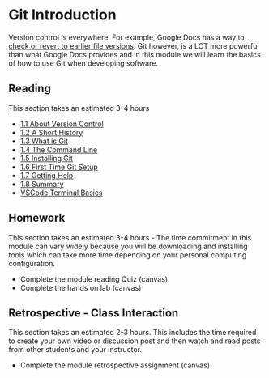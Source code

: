 # Git Introduction

Version control is everywhere. For example, Google Docs has a way to
[check or revert to earlier file
versions](https://support.google.com/a/users/answer/9308971?hl=en). Git
however, is a LOT more powerful than what Google Docs provides and in
this module we will learn the basics of how to use Git when developing
software.

## Reading

This section takes an estimated 3-4 hours

- [1.1 About Version Control](https://git-scm.com/book/en/v2/Getting-Started-About-Version-Control)
- [1.2 A Short History](https://git-scm.com/book/en/v2/Getting-Started-A-Short-History-of-Git)
- [1.3 What is Git](https://git-scm.com/book/en/v2/Getting-Started-What-is-Git%3F)
- [1.4 The Command Line](https://git-scm.com/book/en/v2/Getting-Started-The-Command-Line)
- [1.5 Installing Git](https://git-scm.com/book/en/v2/Getting-Started-Installing-Git)
- [1.6 First Time Git Setup](https://git-scm.com/book/en/v2/Getting-Started-First-Time-Git-Setup)
- [1.7 Getting Help](https://git-scm.com/book/en/v2/Getting-Started-Getting-Help)
- [1.8 Summary](https://git-scm.com/book/en/v2/Getting-Started-Summary)
- [VSCode Terminal Basics](https://code.visualstudio.com/docs/terminal/basics)

## Homework

This section takes an estimated 3-4 hours - The time commitment in this
module can vary widely because you will be downloading and installing
tools which can take more time depending on your personal computing
configuration.

- Complete the module reading Quiz (canvas)
- Complete the hands on lab (canvas)

## Retrospective - Class Interaction

This section takes an estimated 2-3 hours. This includes the time
required to create your own video or discussion post and then watch and
read posts from other students and your instructor.

- Complete the module retrospective assignment (canvas)
